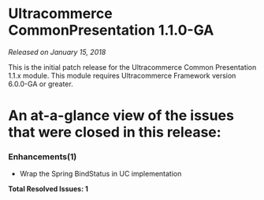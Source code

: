 # Ultracommerce CommonPresentation 1.1.0-GA

_Released on January 15, 2018_

This is the initial patch release for the Ultracommerce Common Presentation 1.1.x module.  This module requires Ultracommerce Framework version 6.0.0-GA or greater.

# An at-a-glance view of the issues that were closed in this release:

### Enhancements(1)
- Wrap the Spring BindStatus in UC implementation


**Total Resolved Issues: 1**
